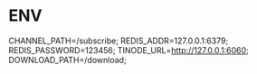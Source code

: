 # ENV

CHANNEL_PATH=/subscribe;
REDIS_ADDR=127.0.0.1:6379;
REDIS_PASSWORD=123456;
TINODE_URL=http://127.0.0.1:6060;
DOWNLOAD_PATH=/download;
